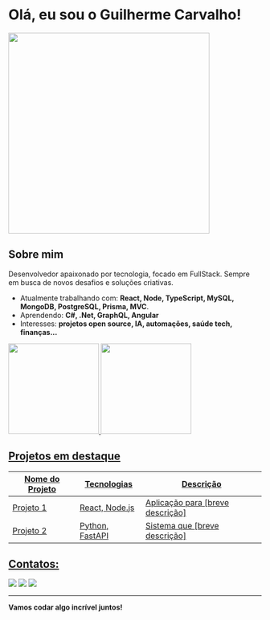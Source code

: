 # Olá, eu sou o Guilherme Carvalho!

<img src="https://media.giphy.com/media/qgQUggAC3Pfv687qPC/giphy.gif" width="400"/>

## Sobre mim
Desenvolvedor apaixonado por tecnologia, focado em FullStack. Sempre em busca de novos desafios e soluções criativas.

- Atualmente trabalhando com: **React, Node, TypeScript,  MySQL,  MongoDB, PostgreSQL,  Prisma,  MVC**.
- Aprendendo: **C#, .Net, GraphQL, Angular**
- Interesses: **projetos open source, IA, automações, saúde tech, finanças...**

<div>
<a href="https://github.com/cGuilhermec">
<img loading="lazy" height="180em" src="https://github-readme-stats.vercel.app/api/top-langs/?cGuilhermec&layout=compact&langs_count=7&theme=dracula"/>
<img loading="lazy" height="180em" src="https://github-readme-stats.vercel.app/api?cGuilhermec&show_icons=true&theme=dracula&include_all_commits=true&count_private=true"/>
</div>

## Projetos em destaque
| Nome do Projeto | Tecnologias | Descrição |
|-----------------|-------------|-----------|
| [Projeto 1](link) | React, Node.js | Aplicação para [breve descrição] |
| [Projeto 2](link) | Python, FastAPI | Sistema que [breve descrição] |

## Contatos:

<div>

<a href="https://www.instagram.com/_guihcarvalho_?igsh=NnN3MHVpMHlwbmph" target="_blank"><img loading="lazy" src="https://img.shields.io/badge/-Instagram-%23E4405F?style=for-the-badge&logo=instagram&logoColor=white" target="_blank"></a>
<a href="(https://www.linkedin.com/in/guilherme-carvalho-1b8b08156?trk=contact-info" target="_blank"><img loading="lazy" src="https://img.shields.io/badge/-LinkedIn-%230077B5?style=for-the-badge&logo=linkedin&logoColor=white" target="_blank"></a>
<a href = "guilherme-9951@live.com"><img loading="lazy" src="https://img.shields.io/badge/Gmail-D14836?style=for-the-badge&logo=gmail&logoColor=white" target="_blank"></a>
</div>


---

**Vamos codar algo incrível juntos!**
